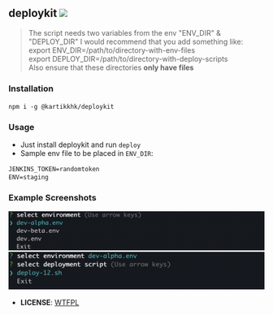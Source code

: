## deploykit ![](https://img.shields.io/badge/deploy-deploykit-blue)

<blockquote>
The script needs two variables from the env "ENV_DIR" & "DEPLOY_DIR"
I would recommend that you add something like:
export ENV_DIR=/path/to/directory-with-env-files <br/>
export DEPLOY_DIR=/path/to/directory-with-deploy-scripts <br/>
Also ensure that these directories <b>only have files</b>
</blockquote>

### Installation

`npm i -g @kartikkhk/deploykit`

### Usage

- Just install deploykit and run `deploy`
- Sample env file to be placed in `ENV_DIR`:

```
JENKINS_TOKEN=randomtoken
ENV=staging
```

### Example Screenshots

![example1](./assets/example1.png) <br/>
![example2](./assets/example2.png)

- **LICENSE**: [WTFPL](http://www.wtfpl.net/)
